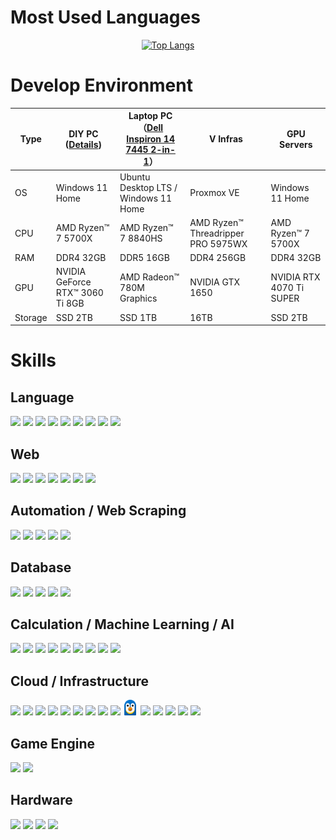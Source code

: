# Most Used Languages

<div align="center">
  
[![Top Langs](https://github-readme-stats.vercel.app/api/top-langs/?username=Atamol&layout=donut-vertical)](https://github.com/Atamol/github-readme-stats)

</div>

# Develop Environment

| Type | DIY PC ([Details](https://hackmd.io/@Atamol/rJACV5wza)) | Laptop PC（[Dell Inspiron 14 7445 2-in-1](https://www.dell.com/ja-jp/shop/dell%E3%81%AE%E3%83%8E%E3%83%BC%E3%83%88%E3%83%91%E3%82%BD%E3%82%B3%E3%83%B3/inspiron-14-2-in-1-%E3%83%8E%E3%83%BC%E3%83%88%E3%83%91%E3%82%BD%E3%82%B3%E3%83%B3/spd/inspiron-14-7445-2-in-1-laptop)）| V Infras | GPU Servers |
|---|---|---|---|---|
| OS | Windows 11 Home | Ubuntu Desktop LTS / Windows 11 Home | Proxmox VE | Windows 11 Home |
| CPU | AMD Ryzen™ 7 5700X | AMD Ryzen™ 7 8840HS | AMD Ryzen™ Threadripper PRO 5975WX | AMD Ryzen™ 7 5700X |
| RAM | DDR4 32GB | DDR5 16GB | DDR4 256GB | DDR4 32GB |
| GPU | NVIDIA GeForce RTX™ 3060 Ti 8GB | AMD Radeon™ 780M Graphics | NVIDIA GTX 1650 | NVIDIA RTX 4070 Ti SUPER |
| Storage | SSD 2TB | SSD 1TB | 16TB | SSD 2TB |

# Skills

## Language

<a href="https://learn.microsoft.com/en-us/dotnet/csharp/" title="C#" target="_blank"><img src="https://cdn.jsdelivr.net/gh/devicons/devicon/icons/csharp/csharp-original.svg" width="25"/></a> <a href="https://isocpp.org/" title="C++" target="_blank"><img src="https://cdn.jsdelivr.net/gh/devicons/devicon/icons/cplusplus/cplusplus-original.svg" width="25"/></a> <a href="https://developer.mozilla.org/en-US/docs/Web/JavaScript" title="JavaScript" target="_blank"><img src="https://cdn.jsdelivr.net/gh/devicons/devicon/icons/javascript/javascript-original.svg" width="25"/></a> <a href="https://www.typescriptlang.org/" title="TypeScript" target="_blank"><img src="https://cdn.jsdelivr.net/gh/devicons/devicon/icons/typescript/typescript-original.svg" width="25"/></a> <a href="https://www.php.net/" title="PHP" target="_blank"><img src="https://cdn.jsdelivr.net/gh/devicons/devicon/icons/php/php-original.svg" width="25"/></a> <a href="https://www.python.org/" title="Python" target="_blank"><img src="https://cdn.jsdelivr.net/gh/devicons/devicon/icons/python/python-original.svg" width="25"/></a> <a href="https://www.ruby-lang.org/" title="Ruby" target="_blank"><img src="https://cdn.jsdelivr.net/gh/devicons/devicon/icons/ruby/ruby-original.svg" width="25"/></a> <a href="https://www.rust-lang.org/" title="Rust" target="_blank"><img src="https://www.rust-lang.org/static/images/rust-logo-blk.svg" width="25"/></a> <a href="https://go.dev/" title="Go" target="_blank"><img src="https://go.dev/blog/go-brand/Go-Logo/PNG/Go-Logo_Blue.png" width="25"/></a>

## Web

<a href="https://laravel.com/" title="Laravel" target="_blank"><img src="https://avatars.githubusercontent.com/u/958072?s=200&v=4" width="25"/></a> <a href="https://www.djangoproject.com/" title="Django" target="_blank"><img src="https://cdn.jsdelivr.net/gh/devicons/devicon/icons/django/django-plain.svg" width="25"/></a> <a href="https://flask.palletsprojects.com/" title="Flask" target="_blank"><img src="https://cdn.jsdelivr.net/gh/devicons/devicon/icons/flask/flask-original.svg" width="25"/></a> <a href="https://rubyonrails.org/" title="Ruby on Rails" target="_blank"><img src="https://cdn.jsdelivr.net/gh/devicons/devicon/icons/rails/rails-plain.svg" width="25"/></a> <a href="https://nestjs.com/" title="NestJS" target="_blank"><img src="https://nestjs.com/logo-small-gradient.d792062c.svg" width="25"/></a> <a href="https://react.dev/" title="React" target="_blank"><img src="https://cdn.jsdelivr.net/gh/devicons/devicon/icons/react/react-original.svg" width="25"/></a> <a href="https://nextjs.org/" title="Next.js" target="_blank"><img src="https://cdn.jsdelivr.net/gh/devicons/devicon/icons/nextjs/nextjs-original.svg" width="25"/></a>

## Automation / Web Scraping

<a href="https://requests.readthedocs.io/" title="Requests" target="_blank"><img src="https://requests.readthedocs.io/en/latest/_static/requests-sidebar.png" width="25"/></a> <a href="https://www.crummy.com/software/BeautifulSoup/" title="BeautifulSoup" target="_blank"><img src="https://www.crummy.com/software/BeautifulSoup/10.1.jpg" width="25"/></a> <a href="https://www.selenium.dev/" title="Selenium" target="_blank"><img src="https://avatars.githubusercontent.com/u/983927?s=200&v=4" width="25"/></a> <a href="https://pptr.dev/" title="Puppeteer" target="_blank"><img src="https://avatars.githubusercontent.com/u/6906516?s=200&v=4" width="25"/></a> <a href="https://playwright.dev/" title="Playwright" target="_blank"><img src="https://playwright.dev/img/playwright-logo.svg" width="25"/></a>

## Database

<a href="https://www.mysql.com/" title="MySQL" target="_blank"><img src="https://www.mysql.com/common/logos/logo-mysql-170x115.png" width="25"/></a> <a href="https://www.postgresql.org/" title="PostgreSQL" target="_blank"><img src="https://www.postgresql.org/media/img/about/press/elephant.png" width="25"/></a> <a href="https://mariadb.org/" title="MariaDB" target="_blank"><img src="https://mariadb.com/wp-content/uploads/2019/11/mariadb-logo-vertical_blue.svg" width="25"/></a> <a href="https://redis.io/" title="Redis" target="_blank"><img src="https://cdn.jsdelivr.net/gh/devicons/devicon/icons/redis/redis-original.svg" width="25"/></a> <a href="https://aws.amazon.com/dynamodb/" title="DynamoDB" target="_blank"><img src="https://icon.icepanel.io/AWS/svg/Database/DynamoDB.svg" width="25"/></a>

## Calculation / Machine Learning / AI

<a href="https://pandas.pydata.org/" title="Pandas" target="_blank"><img src="https://pandas.pydata.org/static/img/pandas_mark.svg" width="25"/></a> <a href="https://numpy.org/" title="NumPy" target="_blank"><img src="https://numpy.org/images/logo.svg" width="25"/></a>  <a href="https://www.tensorflow.org/" title="TensorFlow" target="_blank"><img src="https://avatars.githubusercontent.com/u/15658638?s=200&v=4" width="25"/></a> <a href="https://scikit-learn.org/" title="scikit-learn" target="_blank"><img src="https://avatars.githubusercontent.com/u/365630?s=200&v=4" width="25"/></a> <a href="https://pytorch.org/" title="PyTorch" target="_blank"><img src="https://avatars.githubusercontent.com/u/21003710?s=200&v=4" width="25"/></a> <a href="https://burn.dev/" title="Burn" target="_blank"><img src="https://avatars.githubusercontent.com/u/111992358?s=200&v=4" width="25"/></a> <a href="https://github.com/rust-ndarray/ndarray" title="ndarray" target="_blank"><img src="https://rust-ndarray.github.io/images/rust-ndarray_logo.svg" width="25"/></a> <a href="https://openai.com/" title="OpenAI" target="_blank"><img src="https://avatars.githubusercontent.com/u/14957082?s=200&v=4" width="25"/></a> <a href="https://www.anthropic.com/index/claude" title="Claude" target="_blank"><img src="https://registry.npmmirror.com/@lobehub/icons-static-png/1.53.0/files/dark/claude-color.png" width="25"/></a>

## Cloud / Infrastructure

<a href="https://aws.amazon.com/" title="AWS" target="_blank"><img src="https://avatars.githubusercontent.com/u/2232217?s=200&v=4" width="25"/></a> <a href="https://azure.microsoft.com/" title="Azure" target="_blank"><img src="https://avatars.githubusercontent.com/u/6844498?s=200&v=4" width="25"/></a> <a href="https://cloud.google.com/" title="GCP" target="_blank"><img src="https://www.vectorlogo.zone/logos/google_cloud/google_cloud-icon.svg" width="25"/></a> <a href="https://aws.amazon.com/amplify/" title="Amplify" target="_blank"><img src="https://icon.icepanel.io/AWS/svg/Front-End-Web-Mobile/Amplify.svg" width="25"/></a> <a href="https://aws.amazon.com/lambda/" title="Lambda" target="_blank"><img src="https://icon.icepanel.io/AWS/svg/Compute/Lambda.svg" width="25"/></a> <a href="https://aws.amazon.com/connect/" title="Connect" target="_blank"><img src="https://icon.icepanel.io/AWS/svg/Business-Applications/Connect.svg" width="25"/></a> <a href="https://www.docker.com/" title="Docker" target="_blank"><img src="https://avatars.githubusercontent.com/u/5429470?s=200&v=4" width="25"/></a> <a href="https://kubernetes.io/" title="Kubernetes" target="_blank"><img src="https://avatars.githubusercontent.com/u/13629408?s=200&v=4" width="25"/></a> <a href="https://github.com/features/actions" title="GitHub Actions" target="_blank"><img src="https://avatars.githubusercontent.com/u/44036562?s=200&v=4" width="25"/></a> <a href="https://learn.microsoft.com/en-us/windows/wsl/" title="WSL" target="_blank"><img src="https://raw.githubusercontent.com/microsoft/WSL/master/Images/Square44x44Logo.targetsize-256.png" width="25"/></a> <a href="https://www.prisma.io/" title="Prisma" target="_blank"><img src="https://avatars.githubusercontent.com/u/17219288?s=200&v=4" width="25"/></a> <a href="https://www.nginx.com/" title="nginx" target="_blank"><img src="https://images.icon-icons.com/2699/PNG/512/nginx_logo_icon_169915.png" width="25"/></a> <a href="https://httpd.apache.org/" title="Apache" target="_blank"><img src="https://www.apache.org/foundation/press/kit/feather.svg" width="15"/></a> <a href="https://www.cloudflare.com/" title="Cloudflare" target="_blank"><img src="https://cf-assets.www.cloudflare.com/slt3lc6tev37/CHOl0sUhrumCxOXfRotGt/081f81d52274080b2d026fdf163e3009/cloudflare-icon-color_3x.png" width="25"/></a> <a href="https://www.proxmox.com/" title="Proxmox" target="_blank"><img src="https://img.icons8.com/?size=256&id=GxnnEGl75yew&format=png" width="25"/></a>

## Game Engine

<a href="https://unity.com/" title="Unity" target="_blank"><img src="https://cdn.sanity.io/images/fuvbjjlp/production/2495ab2daae11fd3ed5d6b84477d513869f9a1b4-89x100.png" width="25"/></a> <a href="https://bevyengine.org/" title="Bevy" target="_blank"><img src="https://avatars.githubusercontent.com/u/60047606?s=200&v=4" width="25"/></a>

## Hardware

<a href="https://bambulab.com/" title="Bambu Lab" target="_blank"><img src="https://media.printables.com/media/prints/754259/images/5885287_be47d97c-1aee-45e2-9f54-09a06093081a_b35039bb-5086-43b5-8b8d-4dde65caf490/thumbs/inside/1280x960/webp/bambulablogo.webp" width="25"/></a> <a href="https://www.raspberrypi.com/" title="Raspberry Pi" target="_blank"><img src="https://www.raspberrypi.com/app/uploads/2022/02/COLOUR-Raspberry-Pi-Symbol-Registered-150x150.png" width="25"/></a> <a href="https://www.arduino.cc/" title="Arduino" target="_blank"><img src="https://images.icon-icons.com/2699/PNG/512/arduino_logo_icon_170518.png" width="25"/></a> <a href="https://developer.nvidia.com/embedded/jetson-nano-developer-kit" title="Jetson Nano" target="_blank"><img src="https://cdn.iconscout.com/icon/free/png-512/free-nvidia-logo-icon-download-in-svg-png-gif-file-formats--technology-social-media-company-vol-5-pack-logos-icons-3030185.png?f=webp&w=256" width="25"/></a>
